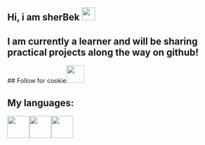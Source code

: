 ## Hi, i am sherBek <img src="https://media1.giphy.com/media/D9fheEHDnZQRfjGUsS/giphy.webp?cid=790b76115zgtg37qc5p13nx2y53i3jl2hed8dxehb2u3qpv6&ep=v1_gifs_search&rid=giphy.webp&ct=g" width="30px">

<h2>  I am currently a learner and will be sharing practical projects along the way on github!</h2> 
## Follow for cookie<img src="[(https://media4.giphy.com/media/Yjq7OWdyjLUkJ5tUOV/giphy.webp?cid=ecf05e47dlsdc10wnmpozrgrb46obfin3ktzpj7h9gea5y2i&ep=v1_gifs_search&rid=giphy.webp&ct=g](https://media.tenor.com/4WFS40eRCh8AAAAm/cookie.webp)](https://encrypted-tbn0.gstatic.com/images?q=tbn:ANd9GcTuBjR56NYPaPmWCSxTuyLyzt77zyYvVSMI6A&s)" width = "40px">

<h2>My languages:</h2>

<code><img src="[(https://cdn-icons-png.flaticon.com/128/888/888859.png](https://cdn-icons-gif.flaticon.com/18534/18534792.gif)" width="50px" height="50px"><img src="https://cdn-icons-png.flaticon.com/128/5968/5968242.png" width="50px" height="50px"><img src="https://cdn-icons-png.flaticon.com/128/5968/5968292.png" width="50px" height="50px"></code>
